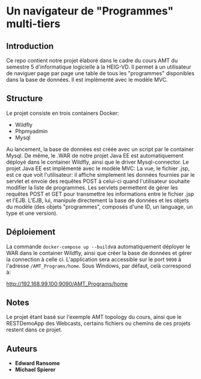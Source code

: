 # Un navigateur de "Programmes" multi-tiers

## Introduction

Ce repo contient notre projet élaboré dans le cadre du cours AMT du semestre 5 d'informatique logicielle à la HEIG-VD. Il permet à un utilisateur de naviguer page par page une table de tous les "programmes" disponibles dans la base de données. Il est implémenté avec le modèle MVC.

## Structure
Le projet consiste en trois containers Docker:
- Wildfly
- Phpmyadmin
- Mysql

Au lancement, la base de données est créée avec un script par le container Mysql. De même, le .WAR de notre projet Java EE est automatiquement déployé dans le container Wildfly, ainsi que le driver Mysql-connector.
Le projet Java EE est implémenté avec le modèle MVC: La vue, le fichier .jsp, est ce que voit l'utilisateur: il affiche simplement les données fournies par le servlet et envoie des requêtes POST à celui-ci quand l'utilisateur souhaite modifier la liste de programmes. Les servlets permettent de gérer les requêtes POST et GET pour transmettre les informations entre le fichier .jsp et l'EJB. L'EJB, lui, manipule directement la base de données et les objets du modèle (des objets "programmes", composés d'une ID, un language, un type et une version).

## Déploiement
La commande `docker-compose up --build`va automatiquement déployer le WAR dans le container Wildfly, ainsi que créer la base de données et gérer la connection à celle ci. L'application sera accessible sur le port `9090` à l'adresse `/AMT_Programs/home`.
Sous Windows, par défaut, celà correspond à:

http://192.168.99.100:9090/AMT_Programs/home

## Notes
Le projet étant basé sur l'exemple AMT topology du cours, ainsi que le RESTDemoApp des Webcasts, certains fichiers ou chemins de ces projets restent dans ce projet.

## Auteurs
* **Edward Ransome** 
* **Michael Spierer**
